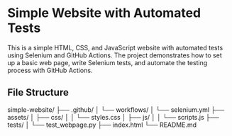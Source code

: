 # Simple Website with Automated Tests

This is a simple HTML, CSS, and JavaScript website with automated tests using Selenium and GitHub Actions. The project demonstrates how to set up a basic web page, write Selenium tests, and automate the testing process with GitHub Actions.

## File Structure

simple-website/
├── .github/
│ └── workflows/
│ └── selenium.yml
├── assets/
│ ├── css/
│ │ └── styles.css
│ ├── js/
│ │ └── scripts.js
├── tests/
│ └── test_webpage.py
├── index.html
└── README.md
